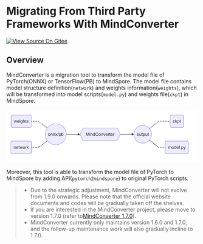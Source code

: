 # Migrating From Third Party Frameworks With MindConverter

[![View Source On Gitee](https://mindspore-website.obs.cn-north-4.myhuaweicloud.com/website-images/r2.0/resource/_static/logo_source_en.png)](https://gitee.com/mindspore/docs/blob/r2.0/docs/mindinsight/docs/source_en/migrate_3rd_scripts_mindconverter.md)

## Overview

MindConverter is a migration tool to transform the model file of PyTorch(ONNX) or TensorFlow(PB) to MindSpore. The model file contains model structure definition(`network`) and weights information(`weights`), which will be transformed into model scripts(`model.py`) and weights file(`ckpt`) in MindSpore.

![mindconverter-overview](images/mindconverter-overview.png)

Moreover, this tool is able to transform the model file of PyTorch to MindSpore by adding API(`pytorch2mindspore`) to original PyTorch scripts.

> - Due to the strategic adjustment, MindConverter will not evolve from 1.9.0 onwards. Please note that the official website documents and codes will be gradually taken off the shelves.
> - If you are interested in the MindConverter project, please move to version 1.7.0 (refer to[MindConverter 1.7.0](https://www.mindspore.cn/mindinsight/docs/en/r1.7/migrate_3rd_scripts_mindconverter.html)).
> - MindConverter currently only maintains version 1.6.0 and 1.7.0, and the follow-up maintenance work will also gradually incline to 1.7.0.
